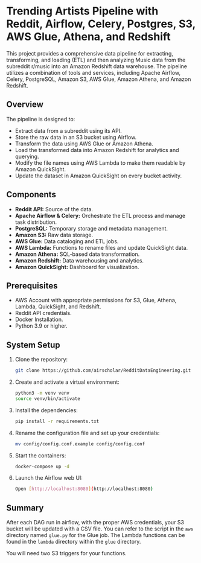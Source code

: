 # Trending Artists Pipeline with Reddit, Airflow, Celery, Postgres, S3, AWS Glue, Athena, and Redshift

This project provides a comprehensive data pipeline for extracting, transforming, and loading (ETL) and then analyzing Music data from the subreddit r/music into an Amazon Redshift data warehouse. The pipeline utilizes a combination of tools and services, including Apache Airflow, Celery, PostgreSQL, Amazon S3, AWS Glue, Amazon Athena, and Amazon Redshift.

## Overview

The pipeline is designed to:

 - Extract data from a subreddit using its API.
 - Store the raw data in an S3 bucket using Airflow.
 - Transform the data using AWS Glue or Amazon Athena.
 - Load the transformed data into Amazon Redshift for analytics and querying.
 - Modify the file names using AWS Lambda to make them readable by Amazon QuickSight.
 - Update the dataset in Amazon QuickSight on every bucket activity.

## Components

 - **Reddit API:** Source of the data.
 - **Apache Airflow & Celery:** Orchestrate the ETL process and manage task distribution.
 - **PostgreSQL:** Temporary storage and metadata management.
 - **Amazon S3:** Raw data storage.
 - **AWS Glue:** Data cataloging and ETL jobs.
 - **AWS Lambda:** Functions to rename files and update QuickSight data.
 - **Amazon Athena:** SQL-based data transformation.
 - **Amazon Redshift:** Data warehousing and analytics.
 - **Amazon QuickSight:** Dashboard for visualization.

 ## Prerequisites

 - AWS Account with appropriate permissions for S3, Glue, Athena, Lambda, QuickSight, and Redshift.
 - Reddit API credentials.
 - Docker Installation.
 - Python 3.9 or higher.

 ## System Setup

 1. Clone the repository:
    ```bash
    git clone https://github.com/airscholar/RedditDataEngineering.git
    ```
 2. Create and activate a virtual environment:
    ```bash
    python3 -m venv venv
    source venv/bin/activate
    ```
 3. Install the dependencies:
    ```bash
    pip install -r requirements.txt
    ```
 4. Rename the configuration file and set up your credentials:
    ```bash
    mv config/config.conf.example config/config.conf
    ```
 5. Start the containers:
    ```bash
    docker-compose up -d
    ```
 6. Launch the Airflow web UI:
    ```bash
    Open [http://localhost:8080](http://localhost:8080)
    ```

 ## Summary

 After each DAG run in airflow, with the proper AWS credentials, your S3 bucket will be updated with a CSV file. You can refer to the script in the `aws` directory named `glue.py` for the Glue job. The Lambda functions can be found in the `lambda` directory within the `glue` directory.

 You will need two S3 triggers for your functions.
